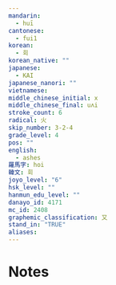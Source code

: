 ```yaml
---
mandarin:
  - huī
cantonese:
  - fui1
korean:
  - 회
korean_native: ""
japanese:
  - KAI
japanese_nanori: ""
vietnamese:
middle_chinese_initial: x
middle_chinese_final: uʌi
stroke_count: 6
radical: 火
skip_number: 3-2-4
grade_level: 4
pos: ""
english:
  - ashes
羅馬字: hoi
韓文: 회
joyo_level: "6"
hsk_level: ""
hanmun_edu_level: ""
danayo_id: 4171
mc_id: 2408
graphemic_classification: 又
stand_in: "TRUE"
aliases:
---
```


# Notes
